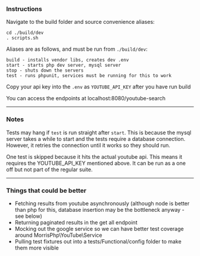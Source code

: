 
### Instructions


Navigate to the build folder and source convenience aliases:

```
cd ./build/dev
. scripts.sh
```

Aliases are as follows, and must be run from `./build/dev`:

```
build - installs vendor libs, creates dev .env
start - starts php dev server, mysql server
stop - shuts down the servers
test - runs phpunit, services must be running for this to work
```

Copy your api key into the `.env` as `YOUTUBE_API_KEY` after you have run build

You can access the endpoints at localhost:8080/youtube-search

---

### Notes

Tests may hang if `test` is run straight after `start`. This is because the mysql server takes a while to start and the tests require a database connection. However, it retries the connection until it works so they should run.

One test is skipped because it hits the actual youtube api. This means it requires the YOUTUBE_API_KEY mentioned above. It can be run as a one off but not part of the regular suite.


---

### Things that could be better

- Fetching results from youtube asynchronously (although node is better than php for this, database insertion may be the bottleneck anyway - see below)
- Returning paginated results in the get all endpoint
- Mocking out the google service so we can have better test coverage around MorrisPhp\YouTube\Service
- Pulling test fixtures out into a tests/Functional/config folder to make them more visible
